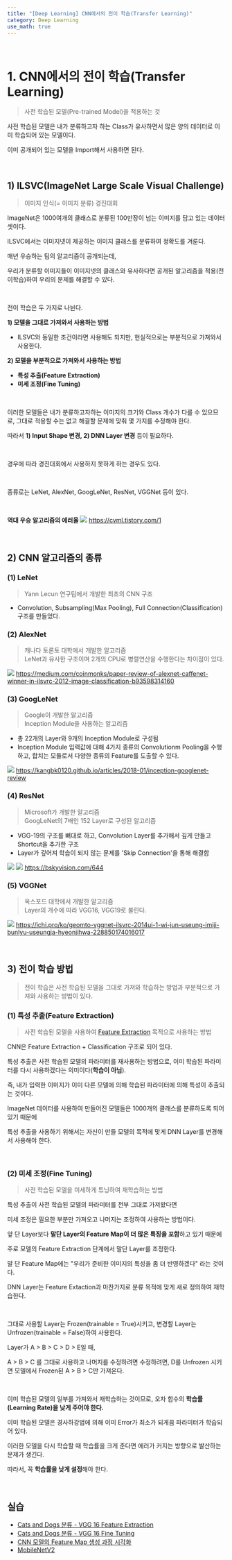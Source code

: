```yaml
---
title: "[Deep Learning] CNN에서의 전이 학습(Transfer Learning)"
category: Deep Learning
use_math: true
---
```


<br>

# 1. CNN에서의 전이 학습(Transfer Learning)
> 사전 학습된 모델(Pre-trained Model)을 적용하는 것

사전 학습된 모델은 내가 분류하고자 하는 Class가 유사하면서 많은 양의 데이터로 이미 학습되어 있는 모델이다.

이미 공개되어 있는 모델을 Import해서 사용하면 된다.

<br>

## 1) ILSVC(ImageNet Large Scale Visual Challenge)
> 이미지 인식(= 이미지 분류) 경진대회

ImageNet은 1000여개의 클래스로 분류된 100만장이 넘는 이미지를 담고 있는 데이터셋이다.

ILSVC에서는 이미지넷이 제공하는 이미지 클래스를 분류하여 정확도를 겨룬다.

매년 우승하는 팀의 알고리즘이 공개되는데,

우리가 분류할 이미지들이 이미지넷의 클래스와 유사하다면 공개된 알고리즘을 적용(전이학습)하여 우리의 문제를 해결할 수 있다.

<br>

전이 학습은 두 가지로 나뉜다.

**1) 모델을 그대로 가져와서 사용하는 방법**
  - ILSVC와 동일한 조건이라면 사용해도 되지만, 현실적으로는 부분적으로 가져와서 사용한다.

**2) 모델을 부분적으로 가져와서 사용하는 방법**
  - **특성 추출(Feature Extraction)**
  - **미세 조정(Fine Tuning)**

<br>

이러한 모델들은 내가 분류하고자하는 이미지의 크기와 Class 개수가 다를 수 있으므로, 그대로 적용할 수는 없고 해결할 문제에 맞춰 몇 가지를 수정해야 한다.

따라서 **1) Input Shape 변경, 2) DNN Layer 변경** 등이 필요하다.

<br>

경우에 따라 경진대회에서 사용하지 못하게 하는 경우도 있다.

<br>

종류로는 LeNet, AlexNet, GoogLeNet, ResNet, VGGNet 등이 있다.

<br>

**역대 우승 알고리즘의 에러율**
![](/assets/images/posts/dl/ilsvc.png)
https://cvml.tistory.com/1

<br>

## 2) CNN 알고리즘의 종류

### (1) LeNet
> Yann Lecun 연구팀에서 개발한 최초의 CNN 구조

- Convolution, Subsampling(Max Pooling), Full Connection(Classification) 구조를 만들었다.

### (2) AlexNet
> 캐나다 토론토 대학에서 개발한 알고리즘 <br>
> LeNet과 유사한 구조이며 2개의 CPU로 병렬연산을 수행한다는 차이점이 있다.

![](/assets/images/posts/dl/alexnet.png)
https://medium.com/coinmonks/paper-review-of-alexnet-caffenet-winner-in-ilsvrc-2012-image-classification-b93598314160

### (3) GoogLeNet
> Google이 개발한 알고리즘<br>
> Inception Module을 사용하는 알고리즘

- 총 22개의 Layer와 9개의 Inception Module로 구성됨
- Inception Module 
  입력값에 대해 4가지 종류의 Convolutionm Pooling을 수행하고, 합치는 모듈로서 다양한 종류의 Feature를 도출할 수 있다.
  
![](/assets/images/posts/dl/googlenet.png)
https://kangbk0120.github.io/articles/2018-01/inception-googlenet-review

### (4) ResNet
> Microsoft가 개발한 알고리즘 <br>
> GoogLeNet의 7배인 152 Layer로 구성된 알고리즘

- VGG-19의 구조를 뼈대로 하고, Convolution Layer를 추가해서 깊게 만들고 Shortcut을 추가한 구조
- Layer가 깊어져 학습이 되지 않는 문제를 'Skip Connection'을 통해 해결함

![](/assets/images/posts/dl/resnet.jpeg)
![](/assets/images/posts/dl/residualblock.png)
https://bskyvision.com/644

### (5) VGGNet
> 옥스포드 대학에서 개발한 알고리즘 <br>
> Layer의 개수에 따라 VGG16, VGG19로 불린다.

![](/assets/images/posts/dl/vggnet.png)
https://ichi.pro/ko/geomto-vggnet-ilsvrc-2014ui-1-wi-jun-useung-imiji-bunlyu-useungja-hyeonjihwa-228850174016017

<br>

## 3) 전이 학습 방법
> 전이 학습은 사전 학습된 모델을 그대로 가져와 학습하는 방법과 부분적으로 가져와 사용하는 방법이 있다.<br>

### (1) 특성 추출(Feature Extraction)
> 사전 학습된 모델을 사용하여 <a href="https://gilbertlim.github.io/deep%20learning/dl_cnn/">Feature Extraction</a> 목적으로 사용하는 방법

CNN은 Feature Extraction + Classification 구조로 되어 있다.

특성 추출은 사전 학습된 모델의 파라미터를 재사용하는 방법으로, 이미 학습된 파라미터를 다시 사용하겠다는 의미이다(**학습이 아님**).

즉, 내가 입력한 이미지가 이미 다른 모델에 의해 학습된 파라미터에 의해 특성이 추출되는 것이다.

ImageNet 데이터를 사용하여 만들어진 모델들은 1000개의 클래스를 분류하도록 되어있기 때문에

특성 추출을 사용하기 위해서는 자신이 만들 모델의 목적에 맞게 DNN Layer를 변경해서 사용해야 한다.

<br>

### (2) 미세 조정(Fine Tuning)
> 사전 학습된 모델을 미세하게 튜닝하여 재학습하는 방법

특성 추출이 사전 학습된 모델의 파라미터를 전부 그대로 가져왔다면 

미세 조정은 필요한 부분만 가져오고 나머지는 조정하여 사용하는 방법이다.

앞 단 Layer보다 **말단 Layer의 Feature Map이 더 많은 특징을 포함**하고 있기 때문에

주로 모델의 Feature Extraction 단계에서 말단 Layer를 조정한다.

말 단 Feature Map에는 "우리가 준비한 이미지의 특성을 좀 더 반영하겠다" 라는 것이다.

DNN Layer는 Feature Extaction과 마찬가지로 분류 목적에 맞게 새로 정의하여 재학습한다.

<br>

그대로 사용할 Layer는 Frozen(trainable = True)시키고, 변경할 Layer는 Unfrozen(trainable = False)하여 사용한다.

Layer가 A > B > C > D > E일 때, 

A > B > C 를 그대로 사용하고 나머지를 수정하려면 수정하려면, D를 Unfrozen 시키면 모델에서 Frozen된 A > B > C만 가져온다.

<br>

이미 학습된 모델의 일부를 가져와서 재학습하는 것이므로, 오차 함수의 **학습률(Learning Rate)을 낮게 주어야 한다.**

이미 학습된 모델은 경사하강법에 의해 이미 Error가 최소가 되게끔 파라미터가 학습되어 있다.

이러한 모델을 다시 학습할 때 학습률을 크게 준다면 에러가 커지는 방향으로 발산하는 문제가 생긴다.

따라서, 꼭 **학습률을 낮게 설정**해야 한다.

<br>

## 실습
- <a href="https://colab.research.google.com/drive/1lElwqN_3hbV2fJVXmT7SYYzWcWJhbGNV?usp=sharing">Cats and Dogs 분류 - VGG 16 Feature Extraction</a>
- <a href="https://colab.research.google.com/drive/1Oi8_W6S0Wlc6LLoVpKXhNIT9amTRHeIb?usp=sharing">Cats and Dogs 분류 - VGG 16 Fine Tuning</a>
- <a href="https://drive.google.com/file/d/1_hjxCj_EMbL5JxY9ei3kuKQvrQWy4YJB/view?usp=sharing">CNN 모델의 Feature Map 생성 과정 시각화</a>
- <a href="https://colab.research.google.com/drive/1G69Eqa5S00XsRcB9Onr7J2RiCTAkxjQN?usp=sharing">MobileNetV2</a>